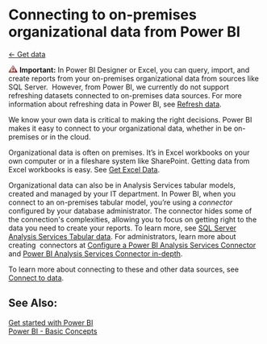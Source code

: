 <properties 
   pageTitle="Connecting to on-premises organizational data from Power BI" 
   description="Connecting to on-premises organizational data from Power BI" 
   services="powerbi" 
   documentationCenter="" 
   authors="v-anpasi" 
   manager="mblythe" 
   editor=""
   tags=""/>
 
<tags
   ms.service="powerbi"
   ms.devlang="NA"
   ms.topic="article"
   ms.tgt_pltfrm="NA"
   ms.workload="powerbi"
   ms.date="06/18/2015"
   ms.author="v-anpasi"/>

# Connecting to on-premises organizational data from Power BI

[← Get data](https://support.powerbi.com/knowledgebase/topics/63369-get-data)

![](media/powerbi-on-premises-organizational-data/importantIcon.png) **Important:** In Power BI Designer or Excel, you can query, import, and create reports from your on-premises organizational data from sources like SQL Server.  However, from Power BI, we currently do not support refreshing datasets connected to on-premises data sources. For more information about refreshing data in Power BI, see [Refresh data](http://support.powerbi.com/knowledgebase/articles/474669-refresh-data). 

We know your own data is critical to making the right decisions. Power BI makes it easy to connect to your organizational data, whether in be on-premises or in the cloud.
 
Organizational data is often on premises. It’s in Excel workbooks on your own computer or in a fileshare system like SharePoint. Getting data from Excel workbooks is easy. See [Get Excel Data](https://powerbi.uservoice.com/knowledgebase/articles/424871-get-data-excel-data).

Organizational data can also be in Analysis Services tabular models, created and managed by your IT department. In Power BI, when you connect to an on-premises tabular model, you’re using a *connector* configured by your database administrator. The connector hides some of the connection's complexities, allowing you to focus on getting right to the data you need to create your reports. To learn more, see [SQL Server Analysis Services Tabular data](https://powerbi.uservoice.com/knowledgebase/articles/471633-get-data-analysis-services-tabular-model-data). For administrators, learn more about creating  connectors at [Configure a Power BI Analysis Services Connector](http://support.powerbi.com/knowledgebase/articles/471577-configure-a-power-bi-analysis-services-connector-f) and [Power BI Analysis Services Connector in-depth](http://support.powerbi.com/knowledgebase/articles/546004-power-bi-analysis-services-connector-in-depth).

To learn more about connecting to these and other data sources, see [Connect to data](https://powerbi.uservoice.com/knowledgebase/topics/63369-connect-to-data).

See Also:
---------

[Get started with Power BI](http://support.powerbi.com/knowledgebase/articles/430814-get-started-with-power-bi)  
[Power BI - Basic Concepts](http://support.powerbi.com/knowledgebase/articles/487029-power-bi-preview-basic-concepts)


